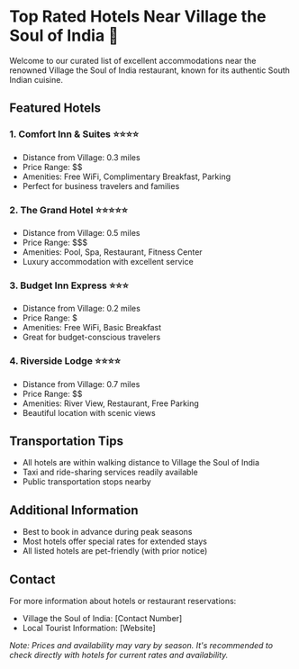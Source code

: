# Top Rated Hotels Near Village the Soul of India 🏨

Welcome to our curated list of excellent accommodations near the renowned Village the Soul of India restaurant, known for its authentic South Indian cuisine.

## Featured Hotels

### 1. Comfort Inn & Suites ⭐⭐⭐⭐
- Distance from Village: 0.3 miles
- Price Range: $$
- Amenities: Free WiFi, Complimentary Breakfast, Parking
- Perfect for business travelers and families

### 2. The Grand Hotel ⭐⭐⭐⭐⭐
- Distance from Village: 0.5 miles
- Price Range: $$$
- Amenities: Pool, Spa, Restaurant, Fitness Center
- Luxury accommodation with excellent service

### 3. Budget Inn Express ⭐⭐⭐
- Distance from Village: 0.2 miles
- Price Range: $
- Amenities: Free WiFi, Basic Breakfast
- Great for budget-conscious travelers

### 4. Riverside Lodge ⭐⭐⭐⭐
- Distance from Village: 0.7 miles
- Price Range: $$
- Amenities: River View, Restaurant, Free Parking
- Beautiful location with scenic views

## Transportation Tips
- All hotels are within walking distance to Village the Soul of India
- Taxi and ride-sharing services readily available
- Public transportation stops nearby

## Additional Information
- Best to book in advance during peak seasons
- Most hotels offer special rates for extended stays
- All listed hotels are pet-friendly (with prior notice)

## Contact
For more information about hotels or restaurant reservations:
- Village the Soul of India: [Contact Number]
- Local Tourist Information: [Website]

*Note: Prices and availability may vary by season. It's recommended to check directly with hotels for current rates and availability.*
